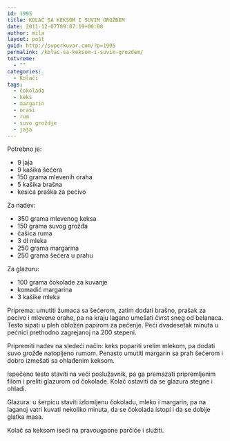 ```yaml
---
id: 1995
title: KOLAČ SA KEKSOM I SUVIM GROŽĐEM
date: 2011-12-07T09:07:19+00:00
author: mila
layout: post
guid: http://superkuvar.com/?p=1995
permalink: /kolac-sa-keksom-i-suvim-grozdem/
totvreme:
  - ""
categories:
  - Kolači
tags:
  - čokolada
  - keks
  - margarin
  - orasi
  - rum
  - suvo groždje
  - jaja
---
```

Potrebno je:

  * 9 jaja
  * 9 kašika šećera
  * 150 grama mlevenih oraha
  * 5 kašika brašna
  * kesica praška za pecivo

Za nadev:

  * 350 grama mlevenog keksa
  * 150 grama suvog grožđa
  * čašica ruma
  * 3 dl mleka
  * 250 grama margarina
  * 250 grama šećera u prahu

Za glazuru:

  * 100 grama čokolade za kuvanje
  * komadić margarina
  * 3 kašike mleka

Priprema: umutiti žumaca sa šećerom, zatim dodati brašno, prašak za pecivo i mlevene orahe, pa na kraju lagano umešati čvrst sneg od belanaca. Testo sipati u pleh obložen papirom za pečenje. Peći dvadesetak minuta u pećnici prethodno zagrejanoj na 200 stepeni.

Pripremiti nadev na sledeći način: keks popariti vrelim mlekom, pa dodati suvo grožđe natopljeno rumom. Penasto umutiti margarin sa prah šećerom i dobro izmešati sa ohlađenim keksom.

Ispečeno testo staviti na veći poslužavnik, pa ga premazati pripremljenim filom i preliti glazurom od čokolade. Kolač ostaviti da se glazura stegne i ohladi.

Glazura: u šerpicu staviti izlomljenu čokoladu, mleko i margarin, pa na laganoj vatri kuvati nekoliko minuta, da se čokolada istopi i da se dobije glatka masa.

Kolač sa keksom iseći na pravougaone parčiće i služiti.